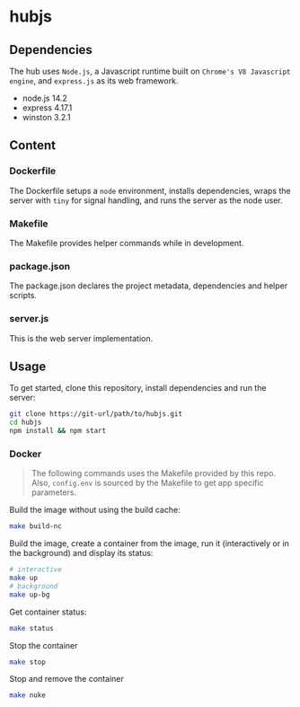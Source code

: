 # hubjs

## Dependencies

The hub uses `Node.js`, a Javascript runtime built on `Chrome's V8 Javascript engine`, and `express.js` as its web framework.

- node.js 14.2
- express 4.17.1
- winston 3.2.1

## Content

### Dockerfile

The Dockerfile setups a `node` environment, installs dependencies, wraps the server with `tiny` for signal handling, and runs the server as the node user.

### Makefile

The Makefile provides helper commands while in development.

### package.json

The package.json declares the project metadata, dependencies and helper scripts.

### server.js

This is the web server implementation.

## Usage

To get started, clone this repository, install dependencies and run the server:

```bash
git clone https://git-url/path/to/hubjs.git
cd hubjs
npm install && npm start
```

### Docker

> The following commands uses the Makefile provided by this repo.</br>
> Also, `config.env` is sourced by the Makefile to get app specific parameters.

Build the image without using the build cache:

```bash
make build-nc
```

Build the image, create a container from the image, run it (interactively or in the background) and display its status:

```bash
# interactive
make up
# background
make up-bg
```

Get container status:

```bash
make status
```

Stop the container

```bash
make stop
```

Stop and remove the container

```bash
make nuke
```

